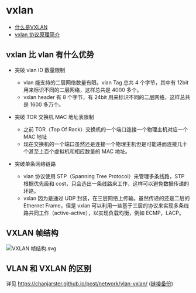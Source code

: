 # vxlan

- [什么是VXLAN](https://support.huawei.com/enterprise/zh/doc/EDOC1100087027)
- [vxlan 协议原理简介](https://cizixs.com/2017/09/25/vxlan-protocol-introduction/)

## vxlan 比 vlan 有什么优势

- 突破 vlan ID 数量限制
  - vlan 能支持的二层网络数量有限。vlan Tag 总共 4 个字节，其中有 12bit 用来标识不同的二层网络，这样总共是 4000 多个。
  - vxlan header 有 8 个字节，有 24bit 用来标识不同的二层网络，这样总共是 1600 多万个。

- 突破 TOR 交换机 MAC 地址表限制
  - 之前 TOR（Top Of Rack）交换机的一个端口连接一个物理主机对应一个 MAC 地址
  - 现在交换机的一个端口虽然还是连接一个物理主机但是可能进而连接几十个甚至上百个虚拟机和相应数量的 MAC 地址。

- 突破单条网络链路
  - vlan 协议使用 STP（Spanning Tree Protocol）来管理多条线路，STP 根据优先级和 cost，只会选出一条线路来工作，这样可以避免数据传递的环路。
  - vxlan 因为是通过 UDP 封装，在三层网络上传输。虽然传递的还是二层的 Ethernet Frame，但是 vxlan 可以利用一些基于三层的协议来实现多条线路共同工作（active-active），以实现负载均衡，例如 ECMP，LACP。

## VXLAN 帧结构

![VXLAN 帧结构.svg](https://user-images.githubusercontent.com/1998490/228848231-152a6fc2-d57c-4b06-91af-49f44844e84c.svg)

## VLAN 和 VXLAN 的区别

详见 https://chanjarster.github.io/post/network/vlan-vxlan/ ([链接备份](https://archive.md/WeMtN))
